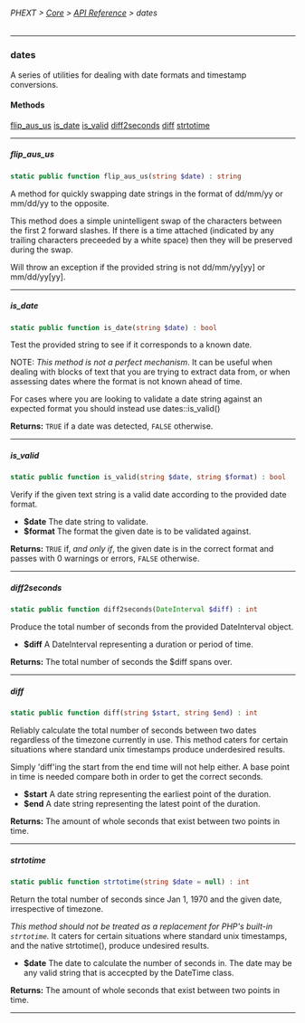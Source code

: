 ###### PHEXT > [Core](../README.md) > [API Reference](index.md) > dates
------
### dates
A series of utilities for dealing with date formats and timestamp conversions.
#### Methods
[flip_aus_us](#flip_aus_us)
[is_date](#is_date)
[is_valid](#is_valid)
[diff2seconds](#diff2seconds)
[diff](#diff)
[strtotime](#strtotime)

------
##### flip_aus_us
```php
static public function flip_aus_us(string $date) : string
```
A method for quickly swapping date strings in the format of dd/mm/yy or mm/dd/yy to the opposite.

This method does a simple unintelligent swap of the characters between the first 2 forward slashes. If there is a time attached (indicated by any trailing characters preceeded by a white space) then they will be preserved during the swap.

Will throw an exception if the provided string is not dd/mm/yy[yy] or mm/dd/yy[yy].


------
##### is_date
```php
static public function is_date(string $date) : bool
```
Test the provided string to see if it corresponds to a known date.

NOTE: _This method is not a perfect mechanism_. It can be useful when dealing with blocks of text that you are trying to extract data from, or when assessing dates where the format is not known ahead of time.

For cases where you are looking to validate a date string against an expected format you should instead use dates::is_valid()

**Returns:**  `TRUE` if a date was detected, `FALSE` otherwise.


------
##### is_valid
```php
static public function is_valid(string $date, string $format) : bool
```
Verify if the given text string is a valid date according to the provided date format.

- **$date** The date string to validate.
- **$format** The format the given date is to be validated against.

**Returns:**  `TRUE` if, _and only if_, the given date is in the correct format and passes with 0 warnings or errors, `FALSE` otherwise.


------
##### diff2seconds
```php
static public function diff2seconds(DateInterval $diff) : int
```
Produce the total number of seconds from the provided DateInterval object.

- **$diff** A DateInterval representing a duration or period of time.

**Returns:**  The total number of seconds the $diff spans over.


------
##### diff
```php
static public function diff(string $start, string $end) : int
```
Reliably calculate the total number of seconds between two dates regardless of the timezone currently in use. This method caters for certain situations where standard unix timestamps produce underdesired results.

Simply 'diff'ing the start from the end time will not help either. A base point in time is needed compare both in order to get the correct seconds.

- **$start** A date string representing the earliest point of the duration.
- **$end** A date string representing the latest point of the duration.

**Returns:**  The amount of whole seconds that exist between two points in time.


------
##### strtotime
```php
static public function strtotime(string $date = null) : int
```
Return the total number of seconds since Jan 1, 1970 and the given date, irrespective of timezone.

_This method should not be treated as a replacement for PHP's built-in `strtotime`._ It caters for certain situations where standard unix timestamps, and the native strtotime(), produce undesired results.

- **$date** The date to calculate the number of seconds in. The date may be any valid string that is accecpted by the DateTime class.

**Returns:**  The amount of whole seconds that exist between two points in time.


------

